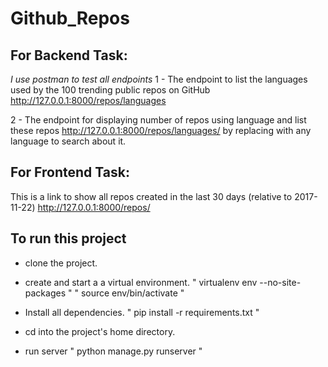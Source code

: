 # Github_Repos

## For Backend Task:
 *I use postman to test all endpoints*
1 - The endpoint to list the languages used by the 100 trending public repos on GitHub
http://127.0.0.1:8000/repos/languages 

2 - The endpoint for displaying number of repos using language and list these repos 
  http://127.0.0.1:8000/repos/languages/<language> by replacing <language> with
  any language to search about it.
  
  
## For Frontend Task:
  This is a link to show all repos created in the last 30 days (relative to 2017-11-22)
    http://127.0.0.1:8000/repos/
    
    
## To run this project
- clone the project.

- create and start a a virtual environment.
   " virtualenv env --no-site-packages "
   " source env/bin/activate "
   
- Install all dependencies.
  " pip install -r requirements.txt "

- cd into the project's home directory.

- run server
  " python manage.py runserver "
